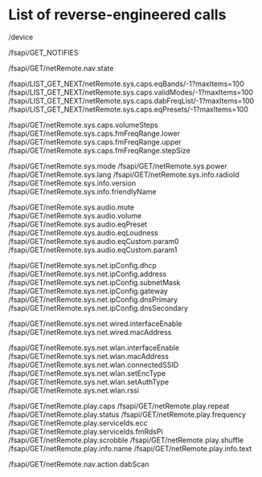 # List of reverse-engineered calls

/device

/fsapi/GET_NOTIFIES

/fsapi/GET/netRemote.nav.state

/fsapi/LIST_GET_NEXT/netRemote.sys.caps.eqBands/-1?maxItems=100
/fsapi/LIST_GET_NEXT/netRemote.sys.caps.validModes/-1?maxItems=100
/fsapi/LIST_GET_NEXT/netRemote.sys.caps.dabFreqList/-1?maxItems=100
/fsapi/LIST_GET_NEXT/netRemote.sys.caps.eqPresets/-1?maxItems=100

/fsapi/GET/netRemote.sys.caps.volumeSteps
/fsapi/GET/netRemote.sys.caps.fmFreqRange.lower
/fsapi/GET/netRemote.sys.caps.fmFreqRange.upper
/fsapi/GET/netRemote.sys.caps.fmFreqRange.stepSize

/fsapi/GET/netRemote.sys.mode
/fsapi/GET/netRemote.sys.power
/fsapi/GET/netRemote.sys.lang
/fsapi/GET/netRemote.sys.info.radioId
/fsapi/GET/netRemote.sys.info.version
/fsapi/GET/netRemote.sys.info.friendlyName

/fsapi/GET/netRemote.sys.audio.mute
/fsapi/GET/netRemote.sys.audio.volume
/fsapi/GET/netRemote.sys.audio.eqPreset
/fsapi/GET/netRemote.sys.audio.eqLoudness
/fsapi/GET/netRemote.sys.audio.eqCustom.param0
/fsapi/GET/netRemote.sys.audio.eqCustom.param1

/fsapi/GET/netRemote.sys.net.ipConfig.dhcp
/fsapi/GET/netRemote.sys.net.ipConfig.address
/fsapi/GET/netRemote.sys.net.ipConfig.subnetMask
/fsapi/GET/netRemote.sys.net.ipConfig.gateway
/fsapi/GET/netRemote.sys.net.ipConfig.dnsPrimary
/fsapi/GET/netRemote.sys.net.ipConfig.dnsSecondary

/fsapi/GET/netRemote.sys.net.wired.interfaceEnable
/fsapi/GET/netRemote.sys.net.wired.macAddress

/fsapi/GET/netRemote.sys.net.wlan.interfaceEnable
/fsapi/GET/netRemote.sys.net.wlan.macAddress
/fsapi/GET/netRemote.sys.net.wlan.connectedSSID
/fsapi/GET/netRemote.sys.net.wlan.setEncType
/fsapi/GET/netRemote.sys.net.wlan.setAuthType
/fsapi/GET/netRemote.sys.net.wlan.rssi

/fsapi/GET/netRemote.play.caps
/fsapi/GET/netRemote.play.repeat
/fsapi/GET/netRemote.play.status
/fsapi/GET/netRemote.play.frequency
/fsapi/GET/netRemote.play.serviceIds.ecc
/fsapi/GET/netRemote.play.serviceIds.fmRdsPi
/fsapi/GET/netRemote.play.scrobble
/fsapi/GET/netRemote.play.shuffle
/fsapi/GET/netRemote.play.info.name
/fsapi/GET/netRemote.play.info.text

/fsapi/GET/netRemote.nav.action.dabScan